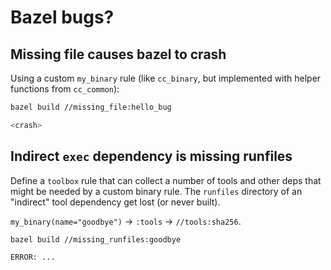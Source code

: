 # Bazel bugs?

## Missing file causes bazel to crash

Using a custom `my_binary` rule (like `cc_binary`, but implemented with
helper functions from `cc_common`):

```bash
bazel build //missing_file:hello_bug

<crash>
```

## Indirect `exec` dependency is missing runfiles

Define a `toolbox` rule that can collect a number of tools and other
deps that might be needed by a custom binary rule.  The `runfiles`
directory of an "indirect" tool dependency get lost (or never built).

`my_binary(name="goodbye")` -> `:tools` -> `//tools:sha256`.

```bash
bazel build //missing_runfiles:goodbye

ERROR: ...
```
